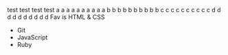 test test test test
a a a a a a a a a a
b b b b b b b b b b
c c c c c c c c c c
d d d d d d d d d d
Fav is HTML & CSS
* Git
* JavaScript
* Ruby
